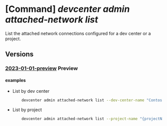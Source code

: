 # [Command] _devcenter admin attached-network list_

List the attached network connections configured for a dev center or a project.

## Versions

### [2023-01-01-preview](/Resources/mgmt-plane/L3N1YnNjcmlwdGlvbnMve30vcmVzb3VyY2Vncm91cHMve30vcHJvdmlkZXJzL21pY3Jvc29mdC5kZXZjZW50ZXIvZGV2Y2VudGVycy97fS9hdHRhY2hlZG5ldHdvcmtz/2023-01-01-preview.xml) **Preview**

<!-- mgmt-plane /subscriptions/{}/resourcegroups/{}/providers/microsoft.devcenter/devcenters/{}/attachednetworks 2023-01-01-preview -->
<!-- mgmt-plane /subscriptions/{}/resourcegroups/{}/providers/microsoft.devcenter/projects/{}/attachednetworks 2023-01-01-preview -->

#### examples

- List by dev center
    ```bash
        devcenter admin attached-network list --dev-center-name "Contoso" --resource-group "rg1"
    ```

- List by project
    ```bash
        devcenter admin attached-network list --project-name "{projectName}" --resource-group "rg1"
    ```
